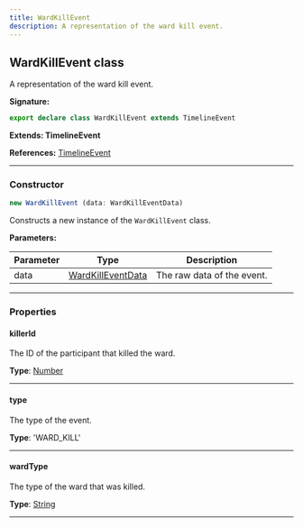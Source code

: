 ```yaml
---
title: WardKillEvent
description: A representation of the ward kill event.
---
```


## WardKillEvent class

A representation of the ward kill event.

**Signature:**

```ts
export declare class WardKillEvent extends TimelineEvent 
```

**Extends: TimelineEvent**

**References:** [TimelineEvent](/api/TimelineEvent.md)

---

### Constructor

```ts
new WardKillEvent (data: WardKillEventData)
```

Constructs a new instance of the `WardKillEvent` class.

**Parameters:**

| Parameter | Type | Description |
| --------- | ---- | ----------- |
| data | [WardKillEventData](/api/WardKillEventData.md) | The raw data of the event. |
---

### Properties

#### killerId

The ID of the participant that killed the ward.



**Type**: [Number](https://developer.mozilla.org/en-US/docs/Web/JavaScript/Reference/Global_Objects/Number)

---

#### type

The type of the event.



**Type**: 'WARD_KILL'

---

#### wardType

The type of the ward that was killed.



**Type**: [String](https://developer.mozilla.org/en-US/docs/Web/JavaScript/Reference/Global_Objects/String)

---

